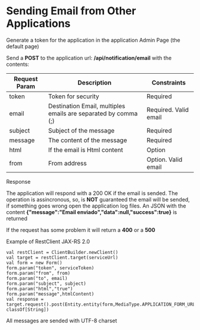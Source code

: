 # Sending Email from Other Applications

Generate a token for the application in the application Admin Page (the default page)

Send a **POST** to the application url: **/api/notification/email** with the contents:

| Request Param | Description                                                    | Constraints           |
|---------------|----------------------------------------------------------------|-----------------------|
| token         | Token for security                                             | Required              |
| email         | Destination Email, multiples emails are separated by comma (;) | Required. Valid email |
| subject       | Subject of the message                                         | Required              |
| message       | The content of the message                                     | Required              |
| html          | If the email is Html content                                   | Option                |
| from          | From address                                                   | Option. Valid email   |

Response

The application will respond with a 200 OK if the email is sended. The operation is assincronous, so, is **NOT**
guaranteed the email will be sended, if something goes wrong open the application log files.
An JSON with the content **{"message":"Email enviado","data":null,"success":true}** is returned

If the request has some problem it will return a **400** or a **500**

Example of RestClient JAX-RS 2.0

    val restClient = ClientBuilder.newClient()
    val target = restClient.target(serviceUrl)
    val form = new Form()
    form.param("token", serviceToken)
    form.param("from", from)
    form.param("to", email)
    form.param("subject", subject)
    form.param("html","true")
    form.param("message",htmlContent)
    val response = target.request().post(Entity.entity(form,MediaType.APPLICATION_FORM_URLENCODED_TYPE), classOf[String])

All messages are sended with UTF-8 charset